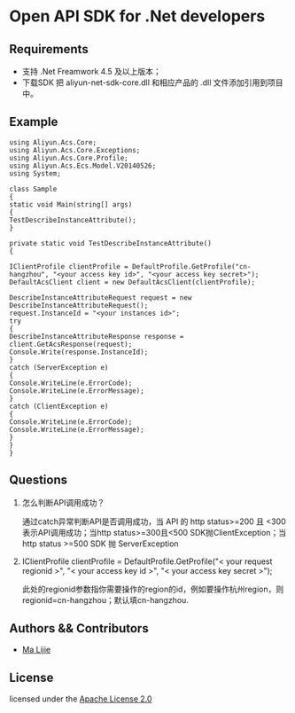 # Open API SDK for .Net developers

## Requirements

- 支持 .Net Freamwork 4.5 及以上版本；
- 下载SDK 把 aliyun-net-sdk-core.dll 和相应产品的 .dll 文件添加引用到项目中。

## Example

    using Aliyun.Acs.Core;
    using Aliyun.Acs.Core.Exceptions;
    using Aliyun.Acs.Core.Profile;
    using Aliyun.Acs.Ecs.Model.V20140526;
    using System;
     
    class Sample
    {
    static void Main(string[] args)
    {
    TestDescribeInstanceAttribute();
    }
     
    private static void TestDescribeInstanceAttribute()
    {
     
    IClientProfile clientProfile = DefaultProfile.GetProfile("cn-hangzhou", "<your access key id>", "<your access key secret>");
    DefaultAcsClient client = new DefaultAcsClient(clientProfile);
     
    DescribeInstanceAttributeRequest request = new DescribeInstanceAttributeRequest();
    request.InstanceId = "<your instances id>";
    try
    {
    DescribeInstanceAttributeResponse response = client.GetAcsResponse(request);
    Console.Write(response.InstanceId);
    }
    catch (ServerException e)
    {
    Console.WriteLine(e.ErrorCode);
    Console.WriteLine(e.ErrorMessage);
    }
    catch (ClientException e)
    {
    Console.WriteLine(e.ErrorCode);
    Console.WriteLine(e.ErrorMessage);
    }
    }
    }

## Questions

1. 怎么判断API调用成功？

	通过catch异常判断API是否调用成功，当 API 的 http status>=200 且 <300 表示API调用成功；当http status>=300且<500 SDK抛ClientException；当http status >=500 SDK 抛 ServerException

2. IClientProfile clientProfile = DefaultProfile.GetProfile("< your request regionid >", "< your access key id >", "< your access key secret >");

	此处的regionid参数指你需要操作的region的id，例如要操作杭州region，则regionid=cn-hangzhou；默认填cn-hangzhou.



## Authors && Contributors

- [Ma Lijie](https://github.com/malijiefoxmail)

## License

licensed under the [Apache License 2.0](https://www.apache.org/licenses/LICENSE-2.0.html)
